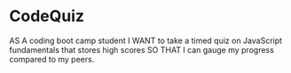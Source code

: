# CodeQuiz
AS A coding boot camp student I WANT to take a timed quiz on JavaScript fundamentals that stores high scores SO THAT I can gauge my progress compared to my peers.
